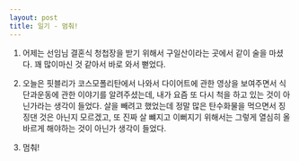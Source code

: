 ```yaml
---
layout: post
title: 일기 - 멈춰!
---
```


1. 어제는 선임님 결혼식 청첩장을 받기 위해서 구일산이라는 곳에서 같이 술을 마셨다. 꽤 많이마신 것 같아서 바로 와서 뻗었다.

2. 오늘은 핏블리가 코스모폴리탄에서 나와서 다이어트에 관한 영상을 보여주면서 식단과운동에 관한 이야기를 알려주셨는데, 내가 요즘 또 다시 척을 하고 있는 것이 아닌가라는 생각이 들었다. 살을 빼려고 했었는데 정말 많은 탄수화물을 먹으면서 징징댄 것은 아닌지 모르겠고, 또 진짜 살 뺴지고 이뻐지기 위해서는 그렇게 열심히 올바르게 해야하는 것이 아닌가 생각이 들었다.

3. 멈춰!